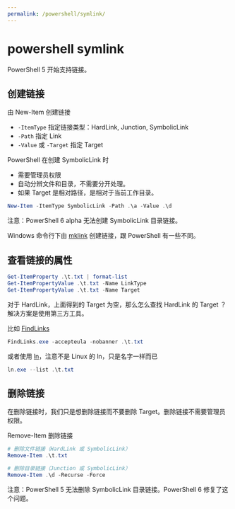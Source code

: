```yaml
---
permalink: /powershell/symlink/
---
```


# powershell symlink

PowerShell 5 开始支持链接。

## 创建链接

由 New-Item 创建链接

- `-ItemType` 指定链接类型：HardLink, Junction, SymbolicLink
- `-Path` 指定 Link
- `-Value` 或 `-Target` 指定 Target

PowerShell 在创建 SymbolicLink 时

- 需要管理员权限
- 自动分辨文件和目录，不需要分开处理。
- 如果 Target 是相对路径，是相对于当前工作目录。

```powershell
New-Item -ItemType SymbolicLink -Path .\a -Value .\d
```

注意：PowerShell 6 alpha 无法创建 SymbolicLink 目录链接。

Windows 命令行下由 [mklink](../../windows/mklink.md) 创建链接，跟 PowerShell 有一些不同。

## 查看链接的属性

```powershell
Get-ItemProperty .\t.txt | format-list
Get-ItemPropertyValue .\t.txt -Name LinkType
Get-ItemPropertyValue .\t.txt -Name Target
```

对于 HardLink，上面得到的 Target 为空，那么怎么查找 HardLink 的 Target ？解决方案是使用第三方工具。

比如 [FindLinks](https://technet.microsoft.com/en-us/sysinternals/findlinks)

```powershell
FindLinks.exe -accepteula -nobanner .\t.txt
```

或者使用 [ln](http://schinagl.priv.at/nt/ln/ln.html)，注意不是 Linux 的 ln，只是名字一样而已

```powershell
ln.exe --list .\t.txt
```

## 删除链接

在删除链接时，我们只是想删除链接而不要删除 Target。删除链接不需要管理员权限。

Remove-Item 删除链接

```powershell
# 删除文件链接（HardLink 或 SymbolicLink）
Remove-Item .\t.txt

# 删除目录链接（Junction 或 SymbolicLink）
Remove-Item .\d -Recurse -Force
```

注意：PowerShell 5 无法删除 SymbolicLink 目录链接。PowerShell 6 修复了这个问题。
